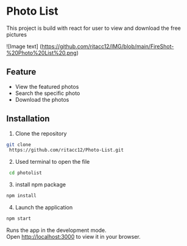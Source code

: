 # Photo List

This project is build with react for user to view and download the free pictures

![Image text]
(https://github.com/ritacc12/IMG/blob/main/FireShot-%20Photo%20List%20.png)

## Feature

- View the featured photos
- Search the specific photo
- Download the photos

## Installation

1. Clone the repository

```bash
git clone
 https://github.com/ritacc12/Photo-List.git
```

2. Used terminal to open the file

```bash
 cd photolist
```

3. install npm package

```bash
npm install
```

4. Launch the application

```bash
npm start
```

Runs the app in the development mode.\
Open [http://localhost:3000](http://localhost:3000) to view it in your browser.
